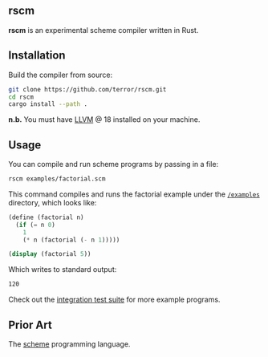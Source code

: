 ## rscm

**rscm** is an experimental scheme compiler written in Rust.

## Installation

Build the compiler from source:

```bash
git clone https://github.com/terror/rscm.git
cd rscm
cargo install --path .
```

**n.b.** You must have [LLVM](https://llvm.org/) @ 18 installed on your machine.

## Usage

You can compile and run scheme programs by passing in a file:

```bash
rscm examples/factorial.scm
```

This command compiles and runs the factorial example under the
[`/examples`](https://github.com/terror/rscm/tree/master/examples) directory,
which looks like:

```scheme
(define (factorial n)
  (if (= n 0)
    1
    (* n (factorial (- n 1)))))

(display (factorial 5))
```

Which writes to standard output:

```bash
120
```

Check out the [integration test suite](https://github.com/terror/rscm/blob/master/tests/integration.rs)
for more example programs.

## Prior Art

The [scheme](https://en.wikipedia.org/wiki/Scheme_(programming_language)) programming language.
